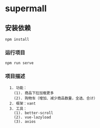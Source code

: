 # supermall

## 安装依赖
```
npm install
```

### 运行项目
```
npm run serve
```

### 项目描述
```
  1. 功能：
    (1). 商品下拉加载更多
    (2). 购物车（增加、减少商品数量，全选、合计）
  2. 框架：vant
  3. 工具：
    (1). better-scroll
    (2). vue-lazyload
    (3). axios
```

